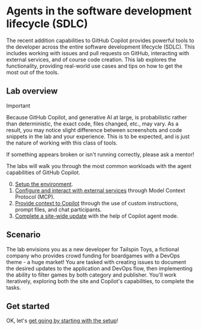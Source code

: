 # Agents in the software development lifecycle (SDLC)

The recent addition capabilities to GitHub Copilot provides powerful tools to the developer across the entire software development lifecycle (SDLC). This includes working with issues and pull requests on GitHub, interacting with external services, and of course code creation. This lab explores the functionality, providing real-world use cases and tips on how to get the most out of the tools.

## Lab overview

> [!IMPORTANT]
> Because GitHub Copilot, and generative AI at large, is probabilistic rather than deterministic, the exact code, files changed, etc., may vary. As a result, you may notice slight difference between screenshots and code snippets in the lab and your experience. This is to be expected, and is just the nature of working with this class of tools.
>
> If something appears broken or isn't running correctly, please ask a mentor!

The labs will walk you through the most common workloads with the agent capabilities of GitHub Copilot.

0. [Setup the environment](./0-prereqs.md).
1. [Configure and interact with external services](./1-mcp.md) through Model Context Protocol (MCP).
2. [Provide context to Copilot](./2-custom-instructions.md) through the use of custom instructions, prompt files, and chat participants.
3. [Complete a site-wide update](./3-copilot-agent-mode-vscode.md) with the help of Copilot agent mode.

## Scenario

The lab envisions you as a new developer for Tailspin Toys, a fictional company who provides crowd funding for boardgames with a DevOps theme - a huge market! You are tasked with creating issues to document the desired updates to the application and DevOps flow, then implementing the ability to filter games by both category and publisher. You'll work iteratively, exploring both the site and Copilot's capabilities, to complete the tasks.

## Get started

OK, let's [get going by starting with the setup](./0-prereqs.md)!
